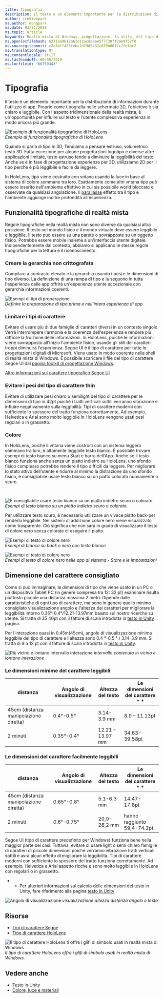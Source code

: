 ```yaml
---
title: Tipografia
description: Il testo è un elemento importante per la distribuzione di informazioni durante l'utilizzo di app.
author: cre8ivepark
ms.author: dongpark
ms.date: 03/21/2018
ms.topic: article
keywords: Realtà mista di Windows, progettazione, lo stile, del tipo di carattere, tipografia, dell'interfaccia utente, esperienza utente
ms.openlocfilehash: 6371aa9b12b61d12acdaaae5f7730ff2ae9757f0
ms.sourcegitcommit: c2a5bff423feba7d29d5431c870b6017c2fe1bc2
ms.translationtype: MT
ms.contentlocale: it-IT
ms.lasthandoff: 06/06/2019
ms.locfileid: "66750343"
---
```

# <a name="typography"></a>Tipografia

Il testo è un elemento importante per la distribuzione di informazioni durante l'utilizzo di app. Proprio come tipografia nelle schermate 2D, l'obiettivo è sia chiaro e leggibile. Con l'aspetto tridimensionale della realtà mista, è un'opportunità per influire sul testo e l'utente complessiva esperienza in modo ancora più grande.

![Esempio di funzionalità tipografiche di HoloLens](images/typography-cover.png)<br>
*Esempio di funzionalità tipografiche di HoloLens*

Quando si parla di tipo in 3D, Tendiamo a pensare estruso, volumetrico testo 3D. Fatta eccezione per alcune progettazioni logotipo e diverse altre applicazioni limitate, testo estruso tende a diminuire la leggibilità del testo. Anche se è in fase di progettazione esperienze per 3D, utilizziamo 2D per il tipo perché è più leggibile e facile da leggere.

In HoloLens, tipo viene costruito con vntana usando la luce in base al sistema di colore sommano tra loro. Esattamente come altri vntana tipo può essere inserito nell'ambiente effettivo in cui sia possibile world bloccato e osservate da qualsiasi angolazione. Il [parallasse](https://en.wikipedia.org/wiki/Parallax) effetto tra il tipo e l'ambiente aggiunge inoltre profondità all'esperienza.

## <a name="typography-in-mixed-reality"></a>Funzionalità tipografiche di realtà mista

Regole tipografiche nella realtà mista non sono diverse da qualsiasi altra posizione. Il testo nel mondo fisico e il mondo virtuale deve essere leggibile e leggibile. Il testo può essere su una parete o sovrapposte su un oggetto fisico. Potrebbe essere mobile insieme a un'interfaccia utente digitale. Indipendentemente dal contesto, abbiamo si applicano le stesse regole tipografiche per la lettura e il riconoscimento.

### <a name="create-clear-hierarchy"></a>Creare la gerarchia non crittografata

Compilare a contrasto elevato e la gerarchia usando i pesi e le dimensioni di tipo diverso. La definizione di una rampa di tipo e la seguono in tutta l'esperienza delle app offrirà un'esperienza utente eccezionale con gerarchia informazioni coerenti.

![Esempi di tipi di preparazione](images/typography-ramp-1000px.jpg)<br>
*Definire la preparazione di tipo prima e nell'intera esperienza di app*

### <a name="limit-your-fonts"></a>Limitare i tipi di carattere

Evitare di usare più di due famiglie di caratteri diversi in un contesto singolo. Verrà interrompere l'armonia e la coerenza dell'esperienza e rendere più difficile la fruizione delle informazioni. In HoloLens, poiché le informazioni viene sovrapposto all'inizio l'ambiente fisico, usando gli stili dei caratteri troppi diminuirà l'esperienza. Segoe UI è il tipo di carattere per tutte le progettazioni digitali di Microsoft. Viene usato in modo coerente nella shell di realtà mista di Windows. È possibile scaricare il file del tipo di carattere Segoe UI dal [pagina toolkit di progettazione Windows](https://docs.microsoft.com/windows/uwp/design-downloads/).

[Altre informazioni sul carattere tipografico Segoe UI](https://docs.microsoft.com/windows/uwp/design/style/typography)

### <a name="avoid-thin-font-weights"></a>Evitare i pesi del tipo di carattere thin

Evitare di utilizzare pesi chiaro o semilight del tipo di carattere per le dimensioni di tipo in 42pt poiché i tratti verticali sottili verranno vibrazione e influire negativamente sulla leggibilità. Tipi di carattere moderni con sufficiente lo spessore del tratto funziona correttamente. Ad esempio, Helvetica e Arial sono molto leggibile in HoloLens vengono usati pesi regolari o in grassetto.

### <a name="color"></a>Colore

In HoloLens, poiché il vntana viene costruiti con un sistema leggero sommano tra loro, è altamente leggibile testo bianco. È possibile trovare esempi di testo bianco su menu Start e barra dell'App. Anche se il testo bianco funziona anche senza un piatto indietro su HoloLens, uno sfondo fisico complesso potrebbe rendere il tipo difficili da leggere. Per migliorare lo stato attivo dell'utente e ridurre al minimo la distrazione da uno sfondo fisico, è consigliabile usare testo bianco su un piatto colorato nuovamente o scuro.

<br>


![È consigliabile usare testo bianco su un piatto indietro scuro o colorato. ](images/typography-whiteonblack2-1000px.jpg)
 *Esempi di testo bianco su un piatto indietro scuro o colorato.*
<br>

Per utilizzare testo scuro, è necessario utilizzare un vivace piatto back-per renderlo leggibile. Nei sistemi di addizione colore nero viene visualizzato come trasparente. Ciò significa che non sarà in grado di visualizzare il testo di colore nero senza colorate di eseguire il piatto.

![Esempi di testo di colore nero](images/typography-whiteonblack.png)
<br>*Esempi di bianco su back e nero con testo bianco*


![Esempi di testo di colore nero](images/640px-typography-blackonwhite.jpg)
<br>*Esempi di testo di colore nero nelle app di sistema - Store e le impostazioni*

## <a name="recommended-font-size"></a>Dimensione del carattere consigliato

Come si può immaginare, le dimensioni di tipo che viene usato in un PC o un dispositivo Tablet PC (in genere compresa tra 12: 32 pt) esaminare risulta piuttosto piccole una distanza massima 2 metri. Dipende dalle caratteristiche di ogni tipo di carattere, ma sono in genere quello minimo consigliato visualizzazione angolo e l'altezza dei caratteri per migliorare la leggibilità intorno 0.35°-0.4°/12.21-13.97mm basato sul nostro ricerche su utente. Si tratta di 35 40pt con il fattore di scala introdotta in [testo in Unity](text-in-unity.md) pagina. 

Per l'interazione quasi in 0.45m(45cm), angolo di visualizzazione minima leggibile del tipo di carattere e l'altezza sono 0.4 °-0,5 ° / 3.14-3.9 mm. Si tratta di 9 a 12 pt con il fattore di scala introdotta in [testo in Unity](text-in-unity.md).

![Più vicino e lontano intervallo interazione](images/typography-distance-1000px.jpg)
*intervallo contenuto in vicino e lontano interazione*

### <a name="the-minimum-legible-font-size"></a>Le dimensioni minime del carattere leggibili
| distanza | Angolo di visualizzazione | Altezza del testo | Le dimensioni del carattere * * |
|---------|---------|---------|---------|
| 45cm (distanza manipolazione diretta) | 0.4°-0.5° | 3.14-3.9 mm | 8.9 – 11.13pt |
| 2 minuti | 0.35°-0.4° | 12.21 – 13.97 mm | 34.63-39.58pt |


### <a name="the-comfortably-legible-font-size"></a>Le dimensioni del carattere facilmente leggibili
| distanza | Angolo di visualizzazione | Altezza del testo | Le dimensioni del carattere * * |
|---------|---------|---------|---------|
| 45cm (distanza manipolazione diretta) | 0.65°-0.8° | 5.1-6.3 mm | 14.47-17.8pt |
| 2 minuti | 0.6°-0.75° | 20,9-26,2 mm | hanno raggiunto 59,4-74.2pt |


Segoe UI (tipo di carattere predefinito per Windows) funziona bene nella maggior parte dei casi. Tuttavia, evitare di usare light o semi chiaro famiglie di caratteri di piccole dimensioni poiché verranno vibrazione tratti verticali sottili e avrà alcun effetto di migliorare la leggibilità. Tipi di carattere moderni con sufficiente lo spessore del tratto funziona correttamente. Ad esempio, Helvetica e Arial aspetto ricche e sono molto leggibile in HoloLens con regolari o in grassetto.

* * Per ulteriori informazioni sul calcolo delle dimensioni del testo in Unity, fare riferimento alla pagina [testo in Unity](text-in-unity.md)

![Angolo di visualizzazione](images/Text_In_Unity_ViewingAngle.jpg)
*visualizzazione altezza distanza angolo e testo*

## <a name="resources"></a>Risorse
* [Tipi di carattere Segoe](http://download.microsoft.com/download/1/B/C/1BCF071A-78EE-4968-ACBE-15461C274B61/Segoe%20fonts%20v1705.zip)
* [Tipo di carattere HoloLens](http://download.microsoft.com/download/3/8/D/38D659E2-4B9C-413A-B2E7-1956181DC427/Hololens%20font.zip)

![Il tipo di carattere HoloLens ti offre i glifi di simbolo usati in realtà mista di Windows](images/300px-hololensmdl2symbols.jpg)
<br>*Il tipo di carattere HoloLens offre i glifi di simbolo usati in realtà mista di Windows.*

## <a name="see-also"></a>Vedere anche
* [Testo in Unity](text-in-unity.md)
* [Colore, luce e materiali](color,-light-and-materials.md)
